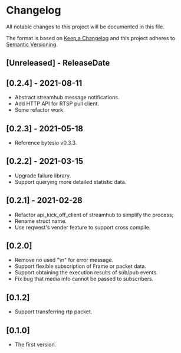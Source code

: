 # Changelog

All notable changes to this project will be documented in this file.

The format is based on [Keep a Changelog](http://keepachangelog.com/)
and this project adheres to [Semantic Versioning](http://semver.org/).

<!-- next-header -->

## [Unreleased] - ReleaseDate

## [0.2.4] - 2021-08-11
- Abstract streamhub message notifications.
- Add HTTP API for RTSP pull client.
- Some refactor work.

## [0.2.3] - 2021-05-18
- Reference bytesio v0.3.3.

## [0.2.2] - 2021-03-15
- Upgrade failure library.
- Support querying more detailed statistic data.

## [0.2.1] - 2021-02-28
- Refactor api_kick_off_client of streamhub to simplify the process; 
- Rename struct name.
- Use reqwest's vender feature to support cross compile.

## [0.2.0] 
- Remove no used "\n" for error message.
- Support flexible subscription of Frame or packet data. 
- Support obtaining the execution results of sub/pub events.
- Fix bug that media info cannot be passed to subscribers.
  
## [0.1.2]
- Support transferring rtp packet.

## [0.1.0]
- The first version.









